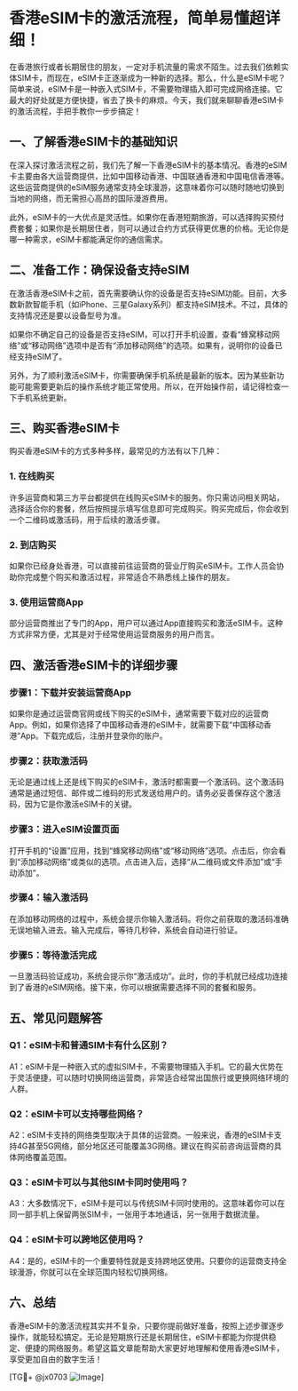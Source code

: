 # 香港eSIM卡的激活流程，简单易懂超详细！

在香港旅行或者长期居住的朋友，一定对手机流量的需求不陌生。过去我们依赖实体SIM卡，而现在，eSIM卡正逐渐成为一种新的选择。那么，什么是eSIM卡呢？简单来说，eSIM卡是一种嵌入式SIM卡，不需要物理插入即可完成网络连接。它最大的好处就是方便快捷，省去了换卡的麻烦。今天，我们就来聊聊香港eSIM卡的激活流程，手把手教你一步步搞定！

## 一、了解香港eSIM卡的基础知识

在深入探讨激活流程之前，我们先了解一下香港eSIM卡的基本情况。香港的eSIM卡主要由各大运营商提供，比如中国移动香港、中国联通香港和中国电信香港等。这些运营商提供的eSIM服务通常支持全球漫游，这意味着你可以随时随地切换到当地的网络，而无需担心高昂的国际漫游费用。

此外，eSIM卡的一大优点是灵活性。如果你在香港短期旅游，可以选择购买预付费套餐；如果你是长期居住者，则可以通过合约方式获得更优惠的价格。无论你是哪一种需求，eSIM卡都能满足你的通信需求。

## 二、准备工作：确保设备支持eSIM

在激活香港eSIM卡之前，首先需要确认你的设备是否支持eSIM功能。目前，大多数新款智能手机（如iPhone、三星Galaxy系列）都支持eSIM技术。不过，具体的支持情况还是要以设备型号为准。

如果你不确定自己的设备是否支持eSIM，可以打开手机设置，查看“蜂窝移动网络”或“移动网络”选项中是否有“添加移动网络”的选项。如果有，说明你的设备已经支持eSIM了。

另外，为了顺利激活eSIM卡，你需要确保手机系统是最新的版本。因为某些新功能可能需要更新后的操作系统才能正常使用。所以，在开始操作前，请记得检查一下手机系统更新。

## 三、购买香港eSIM卡

购买香港eSIM卡的方式多种多样，最常见的方法有以下几种：

### 1. 在线购买
许多运营商和第三方平台都提供在线购买eSIM卡的服务。你只需访问相关网站，选择适合你的套餐，然后按照提示填写信息即可完成购买。购买完成后，你会收到一个二维码或激活码，用于后续的激活步骤。

### 2. 到店购买
如果你已经身处香港，可以直接前往运营商的营业厅购买eSIM卡。工作人员会协助你完成整个购买和激活过程，非常适合不熟悉线上操作的朋友。

### 3. 使用运营商App
部分运营商推出了专门的App，用户可以通过App直接购买和激活eSIM卡。这种方式非常方便，尤其是对于经常使用运营商服务的用户而言。

## 四、激活香港eSIM卡的详细步骤

### 步骤1：下载并安装运营商App
如果你是通过运营商官网或线下购买的eSIM卡，通常需要下载对应的运营商App。例如，如果你选择了中国移动香港的eSIM卡，就需要下载“中国移动香港”App。下载完成后，注册并登录你的账户。

### 步骤2：获取激活码
无论是通过线上还是线下购买的eSIM卡，激活时都需要一个激活码。这个激活码通常是通过短信、邮件或二维码的形式发送给用户的。请务必妥善保存这个激活码，因为它是你激活eSIM卡的关键。

### 步骤3：进入eSIM设置页面
打开手机的“设置”应用，找到“蜂窝移动网络”或“移动网络”选项。点击后，你会看到“添加移动网络”或类似的选项。点击进入后，选择“从二维码或文件添加”或“手动添加”。

### 步骤4：输入激活码
在添加移动网络的过程中，系统会提示你输入激活码。将你之前获取的激活码准确无误地输入进去。输入完成后，等待几秒钟，系统会自动进行验证。

### 步骤5：等待激活完成
一旦激活码验证成功，系统会提示你“激活成功”。此时，你的手机就已经成功连接到了香港的eSIM网络。接下来，你可以根据需要选择不同的套餐和服务。

## 五、常见问题解答

### Q1：eSIM卡和普通SIM卡有什么区别？
A1：eSIM卡是一种嵌入式的虚拟SIM卡，不需要物理插入手机。它的最大优势在于灵活便捷，可以随时切换网络运营商，非常适合经常出国旅行或更换网络环境的人群。

### Q2：eSIM卡可以支持哪些网络？
A2：eSIM卡支持的网络类型取决于具体的运营商。一般来说，香港的eSIM卡支持4G甚至5G网络，部分地区还可能覆盖3G网络。建议在购买前咨询运营商的具体网络覆盖范围。

### Q3：eSIM卡可以与其他SIM卡同时使用吗？
A3：大多数情况下，eSIM卡是可以与传统SIM卡同时使用的。这意味着你可以在同一部手机上保留两张SIM卡，一张用于本地通话，另一张用于数据流量。

### Q4：eSIM卡可以跨地区使用吗？
A4：是的，eSIM卡的一个重要特性就是支持跨地区使用。只要你的运营商支持全球漫游，你就可以在全球范围内轻松切换网络。

## 六、总结

香港eSIM卡的激活流程其实并不复杂，只要你提前做好准备，按照上述步骤逐步操作，就能轻松搞定。无论是短期旅行还是长期居住，eSIM卡都能为你提供稳定、便捷的网络服务。希望这篇文章能帮助大家更好地理解和使用香港eSIM卡，享受更加自由的数字生活！

[TG💪+ @jx0703 ![Image](https://github.com/user-attachments/assets/dbca1d08-cadb-493c-b0ec-ad6f7a83f270)]